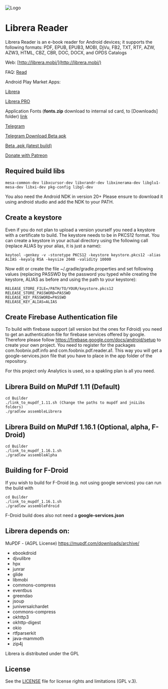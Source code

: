 ![Logo](https://raw.githubusercontent.com/foobnix/LirbiReader/master/logo.jpg)

# Librera Reader

Librera Reader is an e-book reader for Android devices; 
it supports the following formats: PDF, EPUB, EPUB3, MOBI, DjVu, FB2, TXT, RTF, AZW, AZW3, HTML, CBZ, CBR, DOC, DOCX, and OPDS Catalogs

Web: [http://librera.mobi/](http://librera.mobi/)

FAQ: [Read](http://librera.mobi/wiki/faq/)

Android Play Market Apps:

[Librera](https://play.google.com/store/apps/details?id=com.foobnix.pdf.reader)

[Librera PRO](https://play.google.com/store/apps/details?id=com.foobnix.pro.pdf.reader)

Application Fonts (**fonts.zip** download to internal sd card, to [Downloads] folder)
[link](https://github.com/foobnix/LirbiReader/tree/master/Builder/fonts) 

[Telegram](https://t.me/LibreraReader)

[Telegram Download Beta apk](https://t.me/LibreraBeta)

[Beta .apk (latest build)](http://beta.librera.mobi)

[Donate with Patreon](https://www.patreon.com/librera)

## Required build libs

~~~~
mesa-common-dev libxcursor-dev libxrandr-dev libxinerama-dev libglu1-mesa-dev libxi-dev pkg-config libgl-dev
~~~~

You also need the Android NDK in version 20+
Please ensure to download it using android studio and add the NDK to your PATH.

## Create a keystore

Even if you do not plan to upload a version yourself you need a keystore with a certificate to build.
The keystore needs to be in PKCS12 format.
You can create a keystore in your actual directory using the following call
(replace ALIAS by your alias, it is just a name):

~~~~
keytool -genkey -v -storetype PKCS12 -keystore keystore.pkcs12 -alias ALIAS -keyalg RSA -keysize 2048 -validity 10000
~~~~

Now edit or create the file ~/.gradle/gradle.properties and set following values
(replacing PASSWD by the password you typed while creating the keystore, ALIAS as before and using the path to your keystore):

~~~~
RELEASE_STORE_FILE=/PATH/TO/YOUR/keystore.pkcs12
RELEASE_STORE_PASSWORD=PASSWD
RELEASE_KEY_PASSWORD=PASSWD
RELEASE_KEY_ALIAS=ALIAS
~~~~

## Create Firebase Authentication file

To build with firebase support (all version but the ones for Fdroid) you need to get an
authentication file for firebase services offered by google. Therefore please follow
https://firebase.google.com/docs/android/setup to create your own project. You need to
register for the packages com.foobnix.pdf.info and com.foobnix.pdf.reader.a1. This way
you will get a google-services.json file that you have to place in the app folder of 
the repository.

For this project only Analytics is used, so a spakling plan is all you need.

## Librera Build on MuPdf 1.11 (Default)

~~~~
cd Builder
./link_to_mupdf_1.11.sh (Change the paths to mupdf and jniLibs folders)
./gradlew assembleLibrera
~~~~

## Librera Build on MuPdf 1.16.1 (Optional, alpha, F-Droid)

~~~~
cd Builder
./link_to_mupdf_1.16.1.sh
./gradlew assembleAlpha
~~~~

## Building for F-Droid

If you wish to build for F-Droid (e.g. not using google services) you can run the build with

~~~~
cd Builder
./link_to_mupdf_1.16.1.sh
./gradlew assembleFdroid
~~~~

F-Droid build does also not need a **google-services.json**

## Librera depends on:

MuPDF - (AGPL License) https://mupdf.com/downloads/archive/

* ebookdroid
* djvulibre
* hpx
* junrar
* glide
* libmobi
* commons-compress
* eventbus
* greendao
* jsoup
* juniversalchardet
* commons-compress
* okhttp3
* okhttp-digest
* okio
* rtfparserkit
* java-mammoth
* zip4j

Librera is distributed under the GPL

## License

See the [LICENSE](LICENSE.txt) file for license rights and limitations (GPL v.3).
